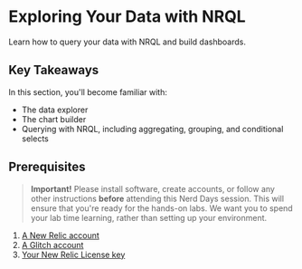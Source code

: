 # Exploring Your Data with NRQL

Learn how to query your data with NRQL and build dashboards.

## Key Takeaways

In this section, you'll become familiar with:

- The data explorer
- The chart builder
- Querying with NRQL, including aggregating, grouping, and conditional selects

## Prerequisites

> **Important!** Please install software, create accounts, or follow any other instructions **before** attending this Nerd Days session. This will ensure that you're ready for the hands-on labs. We want you to spend your lab time learning, rather than setting up your environment.

1. [A New Relic account](https://newrelic.com/signup)
2. [A Glitch account](https://glitch.com/signup)
3. [Your New Relic License key](https://docs.newrelic.com/docs/accounts/accounts-billing/account-setup/new-relic-license-key)